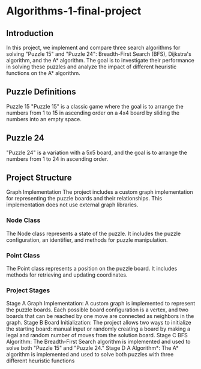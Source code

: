 ﻿# Algorithms-1-final-project
## Introduction
In this project, we implement and compare three search algorithms for solving "Puzzle 15" and "Puzzle 24": Breadth-First Search (BFS), Dijkstra's algorithm, and the A* algorithm. The goal is to investigate their performance in solving these puzzles and analyze the impact of different heuristic functions on the A* algorithm.

## Puzzle Definitions
Puzzle 15
"Puzzle 15" is a classic game where the goal is to arrange the numbers from 1 to 15 in ascending order on a 4x4 board by sliding the numbers into an empty space.

## Puzzle 24
"Puzzle 24" is a variation with a 5x5 board, and the goal is to arrange the numbers from 1 to 24 in ascending order.

## Project Structure
Graph Implementation
The project includes a custom graph implementation for representing the puzzle boards and their relationships. This implementation does not use external graph libraries.

### Node Class
The Node class represents a state of the puzzle. It includes the puzzle configuration, an identifier, and methods for puzzle manipulation.

### Point Class
The Point class represents a position on the puzzle board. It includes methods for retrieving and updating coordinates.

### Project Stages
Stage A
Graph Implementation: A custom graph is implemented to represent the puzzle boards. Each possible board configuration is a vertex, and two boards that can be reached by one move are connected as neighbors in the graph.
Stage B
Board Initialization: The project allows two ways to initialize the starting board: manual input or randomly creating a board by making a legal and random number of moves from the solution board.
Stage C
BFS Algorithm: The Breadth-First Search algorithm is implemented and used to solve both "Puzzle 15" and "Puzzle 24."
Stage D
A Algorithm*: The A* algorithm is implemented and used to solve both puzzles with three different heuristic functions

